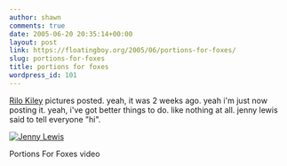 ```yaml
---
author: shawn
comments: true
date: 2005-06-20 20:35:14+00:00
layout: post
link: https://floatingboy.org/2005/06/portions-for-foxes/
slug: portions-for-foxes
title: portions for foxes
wordpress_id: 101
---
```


[Rilo Kiley](http://rilokiley.com/) pictures posted. yeah, it was 2 weeks ago. yeah i'm just now posting it. yeah, i've got better things to do. like nothing at all. jenny lewis said to tell everyone "hi".

[![Jenny Lewis](/old/albums/rilokiley/Rilo_Kiley_007.jpg)](.#)

Portions For Foxes video
